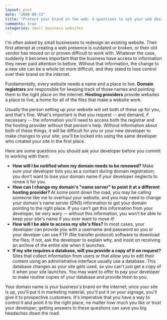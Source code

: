 ```yaml
--- 
layout: post
date: "2008-09-13"
title: "Protect your brand on the web: 4 questions to ask your web designer"
comments: true
categories: small business websites
---
```


I'm often asked by small businesses to redesign an existing website. Their first attempt at creating a web presence is outdated or broken, or their old vendor has moved on or proven difficult to work with. Whatever the case, suddenly it becomes important that the business have access to information they never paid attention to before. Without that information, the change to a new site can be a whole lot more difficult, and they stand to lose control over their brand on the internet.

Fundamentally, every website needs a name and a place to live. <strong>Domain registrars</strong> are responsible for keeping track of those names and pointing them to the right place on the internet. <strong>Hosting providers</strong> provide websites a place to live, a home for all of the files that make a website work.

Usually the person setting up your website will set both of these up for you, and that's fine. What's important is that you request -- and demand, if necessary -- the information you'll need to access both the registrar and the hosting provider without that person's help. Without information about both of these things, it will be difficult for you or your new developer to make changes to your site; you'll be locked into using the same developer who created your site in the first place.

Here are some questions you should ask your developer before you commit to working with them:
<ul>
	<li>
<strong>How will I be notified when my domain needs to be renewed? </strong>Make sure your developer lists you as a contact during domain registration; you don't want to lose your domain name if your developer neglects to renew it for you.</li>
	<li>
<strong>How can I change my domain's "name server" to point it at a different hosting provider? </strong>At some point down the road, you may be calling someone like me to overhaul your website, and you may need to change your domain's name server (DNS) information to get your domain pointing to the right place. If you can't get this information from your developer, be very wary -- without this information, you won't be able to keep your site's name if you ever want to move it!</li>
	<li>
<strong>How will I be able to access my site's files? </strong>In most cases, your developer can provide you with a username and password so you or your develper can use FTP (file transfer protocol) software to download the files; if not, ask the developer to explain why, and insist on receiving an archive of the entire site when it launches.</li>
	<li>
<strong>If my site requires a database, will you provide a copy of it on request?</strong> Sites that collect information from users or that allow you to edit their content using an administrative interface usually use a database. This database changes as your site gets used, so you can't just get a copy of it when your site launches. You may want to offer to pay your developer to make routine copies of your database and provide them to you.</li>
</ul>
Your domain name is your business's brand on the internet; once your site is up, you'll put it in marketing material, you'll put it on your signage, you'll give it to prospective customers. It's imperative that you have a way to control it and point it to the right place, no matter how much you like or trust your developer; getting answers to these questions can save you big headaches down the road.